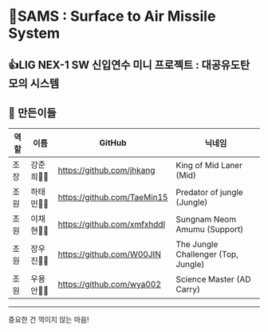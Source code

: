 # 🚀SAMS : Surface to Air Missile System

👍LIG NEX-1 SW 신입연수 미니 프로젝트 : 대공유도탄 모의 시스템
-------------
👏 만든이들
-------------
|역할|이름|GitHub|닉네임|
|---|---|---|---|
|조장|강준희🤷‍♂️|<https://github.com/jhkang>|King of Mid Laner (Mid)|
|조원|하태민🤷‍♂️|<https://github.com/TaeMin15>|Predator of jungle (Jungle)|
|조원|이채현🤷‍♂️|<https://github.com/xmfxhddl>|Sungnam Neom Amumu (Support)|
|조원|장우진🤷‍♀️|<https://github.com/W00JIN>|The Jungle Challenger (Top, Jungle)|
|조원|우용안🤷‍♂️|<https://github.com/wya002>|Science Master (AD Carry)|

-------------



중요한 건 꺽이지 않는 마음!
